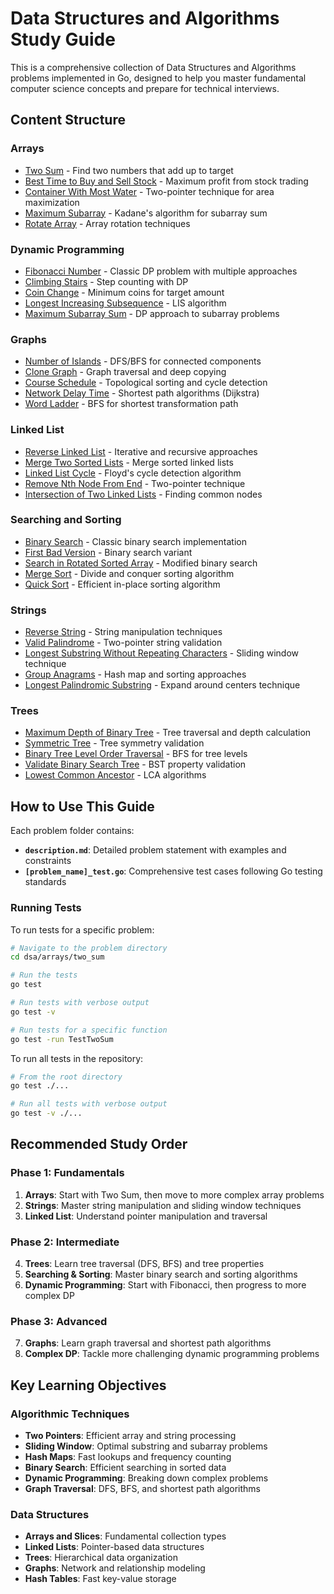 # Data Structures and Algorithms Study Guide

This is a comprehensive collection of Data Structures and Algorithms problems implemented in Go, designed to help you master fundamental computer science concepts and prepare for technical interviews.

## Content Structure

### Arrays
- [Two Sum](./arrays/two_sum/) - Find two numbers that add up to target
- [Best Time to Buy and Sell Stock](./arrays/best_time_to_buy_and_sell_stock/) - Maximum profit from stock trading
- [Container With Most Water](./arrays/container_with_most_water/) - Two-pointer technique for area maximization
- [Maximum Subarray](./arrays/maximum_subarray/) - Kadane's algorithm for subarray sum
- [Rotate Array](./arrays/rotate_array/) - Array rotation techniques

### Dynamic Programming
- [Fibonacci Number](./dynamic-programming/fibonacci_number/) - Classic DP problem with multiple approaches
- [Climbing Stairs](./dynamic-programming/climbing_stairs/) - Step counting with DP
- [Coin Change](./dynamic-programming/coin_change/) - Minimum coins for target amount
- [Longest Increasing Subsequence](./dynamic-programming/longest_increasing_subsequence/) - LIS algorithm
- [Maximum Subarray Sum](./dynamic-programming/maximum_subarray_sum/) - DP approach to subarray problems

### Graphs
- [Number of Islands](./graphs/number_of_islands/) - DFS/BFS for connected components
- [Clone Graph](./graphs/clone_graph/) - Graph traversal and deep copying
- [Course Schedule](./graphs/course_schedule/) - Topological sorting and cycle detection
- [Network Delay Time](./graphs/network_delay_time/) - Shortest path algorithms (Dijkstra)
- [Word Ladder](./graphs/word_ladder/) - BFS for shortest transformation path

### Linked List
- [Reverse Linked List](./linked-list/reverse_linked_list/) - Iterative and recursive approaches
- [Merge Two Sorted Lists](./linked-list/merge_two_sorted_lists/) - Merge sorted linked lists
- [Linked List Cycle](./linked-list/linked_list_cycle/) - Floyd's cycle detection algorithm
- [Remove Nth Node From End](./linked-list/remove_nth_node_from_end_of_list/) - Two-pointer technique
- [Intersection of Two Linked Lists](./linked-list/intersection_of_two_linked_lists/) - Finding common nodes

### Searching and Sorting
- [Binary Search](./searching-sorting/binary_search/) - Classic binary search implementation
- [First Bad Version](./searching-sorting/first_bad_version/) - Binary search variant
- [Search in Rotated Sorted Array](./searching-sorting/search_in_rotated_sorted_array/) - Modified binary search
- [Merge Sort](./searching-sorting/merge_sort/) - Divide and conquer sorting algorithm
- [Quick Sort](./searching-sorting/quick_sort/) - Efficient in-place sorting algorithm

### Strings
- [Reverse String](./strings/reverse_string/) - String manipulation techniques
- [Valid Palindrome](./strings/valid_palindrome/) - Two-pointer string validation
- [Longest Substring Without Repeating Characters](./strings/longest_substring_without_repeating_characters/) - Sliding window technique
- [Group Anagrams](./strings/group_anagrams/) - Hash map and sorting approaches
- [Longest Palindromic Substring](./strings/longest_palindromic_substring/) - Expand around centers technique

### Trees
- [Maximum Depth of Binary Tree](./trees/maximum_depth_of_binary_tree/) - Tree traversal and depth calculation
- [Symmetric Tree](./trees/symmetric_tree/) - Tree symmetry validation
- [Binary Tree Level Order Traversal](./trees/binary_tree_level_order_traversal/) - BFS for tree levels
- [Validate Binary Search Tree](./trees/validate_binary_search_tree/) - BST property validation
- [Lowest Common Ancestor](./trees/lowest_common_ancestor_of_binary_tree/) - LCA algorithms

## How to Use This Guide

Each problem folder contains:
- **`description.md`**: Detailed problem statement with examples and constraints
- **`[problem_name]_test.go`**: Comprehensive test cases following Go testing standards

### Running Tests

To run tests for a specific problem:

```bash
# Navigate to the problem directory
cd dsa/arrays/two_sum

# Run the tests
go test

# Run tests with verbose output
go test -v

# Run tests for a specific function
go test -run TestTwoSum
```

To run all tests in the repository:

```bash
# From the root directory
go test ./...

# Run all tests with verbose output
go test -v ./...
```

## Recommended Study Order

### Phase 1: Fundamentals
1. **Arrays**: Start with Two Sum, then move to more complex array problems
2. **Strings**: Master string manipulation and sliding window techniques
3. **Linked List**: Understand pointer manipulation and traversal

### Phase 2: Intermediate
4. **Trees**: Learn tree traversal (DFS, BFS) and tree properties
5. **Searching & Sorting**: Master binary search and sorting algorithms
6. **Dynamic Programming**: Start with Fibonacci, then progress to more complex DP

### Phase 3: Advanced
7. **Graphs**: Learn graph traversal and shortest path algorithms
8. **Complex DP**: Tackle more challenging dynamic programming problems

## Key Learning Objectives

### Algorithmic Techniques
- **Two Pointers**: Efficient array and string processing
- **Sliding Window**: Optimal substring and subarray problems
- **Hash Maps**: Fast lookups and frequency counting
- **Binary Search**: Efficient searching in sorted data
- **Dynamic Programming**: Breaking down complex problems
- **Graph Traversal**: DFS, BFS, and shortest path algorithms

### Data Structures
- **Arrays and Slices**: Fundamental collection types
- **Linked Lists**: Pointer-based data structures
- **Trees**: Hierarchical data organization
- **Graphs**: Network and relationship modeling
- **Hash Tables**: Fast key-value storage